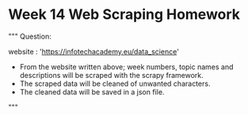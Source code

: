 # Week 14 Web Scraping Homework

"""
Question:

website : 'https://infotechacademy.eu/data_science'

- From the website written above; week numbers, topic names and descriptions will be scraped with the scrapy framework.
- The scraped data will be cleaned of unwanted characters.
- The cleaned data will be saved in a json file.

"""
